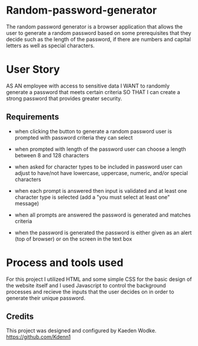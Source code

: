 # Random-password-generator
The random password generator is a browser application that allows the user to generate a random password based on some prerequisites that they decide such as the length of the password, if there are numbers and capital letters as well as special characters. 

# User Story
AS AN employee with access to sensitive data
I WANT to randomly generate a password that meets certain criteria
SO THAT I can create a strong password that provides greater security.

## Requirements 

- when clicking the button to generate a random password
  user is prompted with password criteria they can select

- when prompted with length of the password user can choose
  a length between 8 and 128 characters 

- when asked for character types to be included in password
  user can adjust to have/not have lowercase, uppercase,
  numeric, and/or special characters

- when each prompt is answered then input is validated 
  and at least one character type is selected 
  (add a "you must select  at least one" message)

- when all prompts are answered the password is generated 
  and matches criteria 

- when the password is generated the password is either
  given as an alert (top of browser) or on the screen
  in the text box

# Process and tools used 
For this project I utilized HTML and some simple CSS for the basic design of the website itself and I used Javascript to control the background processes and recieve the inputs that the user decides on in order to generate their unique password.

## Credits 
This project was designed and configured by Kaeden Wodke. https://github.com/Kdenn1



